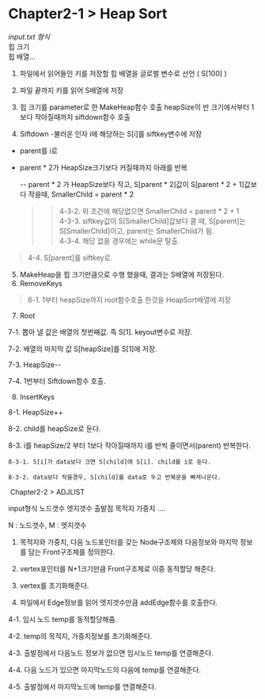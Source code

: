 # Chapter2-1 >  Heap Sort
  
_input.txt 형식_  
힙 크기  
힙 배열...  

1. 파일에서 읽어들인 키를 저장할 힙 배열을 글로벌 변수로 선언 ( S[100] )
2. 파일 끝까지 키를 읽어 S배열에 저장
3. 힙 크기를 parameter로 한 MakeHeap함수 호출
heapSize의 반 크기에서부터 1보다 작아질때까지 siftdown함수 호출
  
4. Siftdown
-불러온 인자 i에 해당하는 S[i]를 siftkey변수에 저장 
  
  - parent를 i로
  
  - parent * 2가 HeapSize크기보다 커질때까지 아래를 반복
  
    -- parent * 2 가 HeapSize보다 작고, S[parent * 2]값이 S[parent * 2 + 1]값보다 작을때, SmallerChild = parent * 2
    >> 4-3-2. 위 조건에 해당없으면 SmallerChild = parent * 2 + 1    
    >> 4-3-3. siftkey값이 S[SmallerChild]값보다 클 때, S[parent]는 S[SmallerChild]이고, parent는 SmallerChild가 됨.    
    >> 4-3-4. 해당 없을 경우에는 while문 탈출.
    
  > 4-4. S[parent]를 siftkey로.
  
5. MakeHeap을 힙 크기만큼으로 수행 했을때, 결과는 S배열에 저장된다.
6. RemoveKeys
  > 6-1. 1부터 heapSize까지 root함수호출 한것을 HeapSort배열에 저장
  
7. Root

  7-1. 뽑아 낼 값은 배열의 첫번째값. 즉 S[1]. keyout변수로 저장.
  
  7-2. 배열의 마지막 값 S[heapSize]를 S[1]에 저장.
  
  7-3. HeapSize--
  
  7-4. 1번부터 Siftdown함수 호출.
  
8. InsertKeys

  8-1. HeapSize++
  
  8-2. child를 heapSize로 둔다.
  
  8-3. i를 heapSize/2 부터 1보다 작아질때까지 i를 반씩 줄이면서(parent) 반복한다.
  
    8-3-1. S[i]가 data보다 크면 S[child]에 S[i]. child를 i로 둔다.
    
    8-3-2. data보다 작을경우, S[child]를 data로 두고 반복문을 빠져나온다.


﻿ Chapter2-2 >  ADJLIST

input형식
노드갯수 엣지갯수
출발점 목적지 가중치
....

N : 노드갯수, M : 엣지갯수
1. 목적지와 가중치, 다음 노드포인터를 갖는 Node구조체와 다음정보와 마지막 정보를 담는 Front구조체를 정의한다.

2. vertex포인터를 N+1크기만큼 Front구조체로 이중 동적할당 해준다.

3. vertex를 초기화해준다.

4. 파일에서 Edge정보를 읽어 엣지갯수만큼 addEdge함수를 호출한다.

  4-1. 임시 노드 temp를 동적할당해줌.
  
  4-2. temp의 목적지, 가중치정보를 초기화해준다.
  
  4-3. 출발점에서 다음노드 정보가 없으면 임시노드 temp를 연결해준다.
  
  4-4. 다음 노드가 있으면 마지막노드의 다음에 temp를 연결해준다.
  
  4-5. 출발점에서 마지막노드에 temp를 연결해준다.


